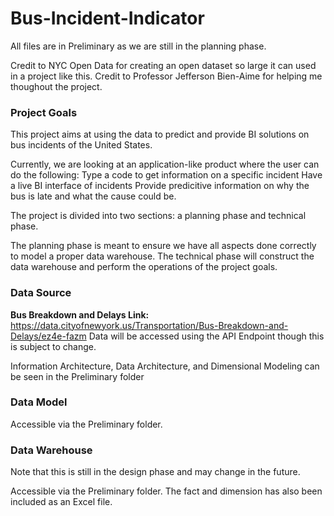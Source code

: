 # Bus-Incident-Indicator

All files are in Preliminary as we are still in the planning phase.

Credit to NYC Open Data for creating an open dataset so large it can used in a project like this.
Credit to Professor Jefferson Bien-Aime for helping me thoughout the project.

### Project Goals

This project aims at using the data to predict and provide BI solutions on bus incidents of the United States.

Currently, we are looking at an application-like product where the user can do the following:
  Type a code to get information on a specific incident
  Have a live BI interface of incidents
  Provide predicitive information on why the bus is late and what the cause could be.

The project is divided into two sections: a planning phase and technical phase.

The planning phase is meant to ensure we have all aspects done correctly to model a proper data warehouse.
The technical phase will construct the data warehouse and perform the operations of the project goals.

### Data Source
**Bus Breakdown and Delays Link:** https://data.cityofnewyork.us/Transportation/Bus-Breakdown-and-Delays/ez4e-fazm
Data will be accessed using the API Endpoint though this is subject to change.

Information Architecture, Data Architecture, and Dimensional Modeling can be seen in the Preliminary folder

### Data Model

Accessible via the Preliminary folder.

### Data Warehouse

Note that this is still in the design phase and may change in the future.

Accessible via the Preliminary folder.
The fact and dimension has also been included as an Excel file.
